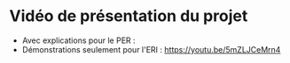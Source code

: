 # Vidéo de présentation du projet
- Avec explications pour le PER : 
- Démonstrations seulement pour l'ERI : https://youtu.be/5mZLJCeMrn4
